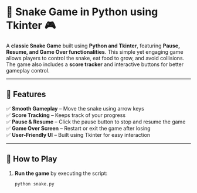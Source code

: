 # 🐍 Snake Game in Python using Tkinter 🎮

A **classic Snake Game** built using **Python and Tkinter**, featuring **Pause, Resume, and Game Over functionalities**. This simple yet engaging game allows players to control the snake, eat food to grow, and avoid collisions. The game also includes a **score tracker** and interactive buttons for better gameplay control.

---

## 📌 Features
✅ **Smooth Gameplay** – Move the snake using arrow keys  
✅ **Score Tracking** – Keeps track of your progress  
✅ **Pause & Resume** – Click the pause button to stop and resume the game  
✅ **Game Over Screen** – Restart or exit the game after losing  
✅ **User-Friendly UI** – Built using Tkinter for easy interaction  

---

## 🚀 How to Play
1. **Run the game** by executing the script:
   ```bash
   python snake.py
